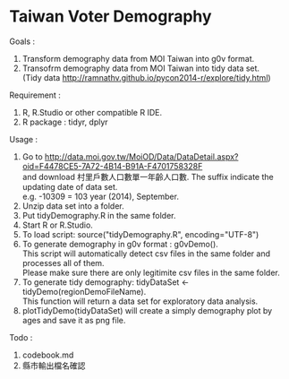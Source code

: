 Taiwan Voter Demography  
=======================  

Goals :   
1. Transform demography data from MOI Taiwan into g0v format.  
2. Transofrm demography data from MOI Taiwan into tidy data set.  
   (Tidy data http://ramnathv.github.io/pycon2014-r/explore/tidy.html)  

Requirement :   
1. R, R.Studio or other compatible R IDE.  
2. R package : tidyr, dplyr  

Usage :  
1. Go to http://data.moi.gov.tw/MoiOD/Data/DataDetail.aspx?oid=F4478CE5-7A72-4B14-B91A-F4701758328F  
   and download 村里戶數人口數單一年齡人口數. The suffix indicate the updating date of data set.  
   e.g. -10309 = 103 year (2014), September.  
2. Unzip data set into a folder.  
3. Put tidyDemography.R in the same folder.  
4. Start R or R.Studio.  
5. To load script: source("tidyDemography.R", encoding="UTF-8")  
6. To generate demography in g0v format : g0vDemo().  
   This script will automatically detect csv files in the same folder and processes all of them.  
   Please make sure there are only legitimite csv files in the same folder.  
7. To generate tidy demography: tidyDataSet <- tidyDemo(regionDemoFileName).  
   This function will return a data set for exploratory data analysis.  
8. plotTidyDemo(tidyDataSet) will create a simply demography plot by ages and save it as png file.  

Todo :   
1. codebook.md  
2. 縣市輸出檔名確認  

